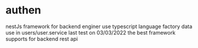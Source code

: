 # authen

nestJs framework for backend enginer use typescript language 
factory data use in users/user.service
last test on 03/03/2022
the best framework supports for backend rest api
 
